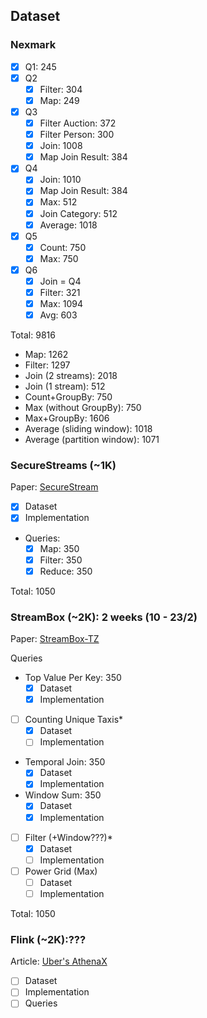 ## Dataset

### Nexmark

- [X] Q1: 245
- [X] Q2
    - [X] Filter: 304
    - [X] Map: 249
- [X] Q3
    - [X] Filter Auction: 372
    - [X] Filter Person: 300
    - [x] Join: 1008
    - [X] Map Join Result: 384
- [X] Q4
    - [X] Join: 1010
    - [X] Map Join Result: 384
    - [X] Max: 512
    - [X] Join Category: 512
    - [X] Average: 1018
- [X] Q5
    - [X] Count: 750
    - [X] Max: 750
- [X] Q6
    - [X] Join = Q4
    - [X] Filter: 321
    - [X] Max: 1094
    - [X] Avg: 603

Total: 9816
- Map: 1262
- Filter: 1297
- Join (2 streams): 2018
- Join (1 stream): 512
- Count+GroupBy: 750
- Max (without GroupBy): 750
- Max+GroupBy: 1606
- Average (sliding window): 1018
- Average (partition window): 1071


### SecureStreams (~1K)

Paper: [SecureStream](https://arxiv.org/pdf/1805.01752)

- [X] Dataset
- [X] Implementation
- Queries:
    - [X] Map: 350
    - [X] Filter: 350
    - [X] Reduce: 350

Total: 1050

### StreamBox (~2K): 2 weeks (10 - 23/2)

Paper: [StreamBox-TZ](https://www.usenix.org/conference/atc19/presentation/park-heejin)

Queries
-  Top Value Per Key: 350
    -  [X] Dataset
    -  [X] Implementation
-  [ ] Counting Unique Taxis*
    -  [X] Dataset
    -  [ ] Implementation
-  Temporal Join: 350
    -  [X] Dataset
    -  [X] Implementation
-  Window Sum: 350
    -  [X] Dataset
    -  [X] Implementation
-  [ ] Filter (+Window???)*
    -  [X] Dataset
    -  [ ] Implementation
-  [ ] Power Grid (Max)
    -  [ ] Dataset
    -  [ ] Implementation

Total: 1050

### Flink (~2K):???

Article: [Uber's AthenaX](https://www.uber.com/en-AU/blog/athenax/)

- [ ] Dataset
- [ ] Implementation
- [ ] Queries